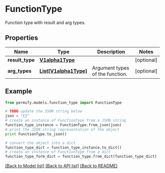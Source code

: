 # FunctionType

Function type with result and arg types.

## Properties

Name | Type | Description | Notes
------------ | ------------- | ------------- | -------------
**result_type** | [**V1alpha1Type**](V1alpha1Type.md) |  | [optional] 
**arg_types** | [**List[V1alpha1Type]**](V1alpha1Type.md) | Argument types of the function. | [optional] 

## Example

```python
from permify.models.function_type import FunctionType

# TODO update the JSON string below
json = "{}"
# create an instance of FunctionType from a JSON string
function_type_instance = FunctionType.from_json(json)
# print the JSON string representation of the object
print FunctionType.to_json()

# convert the object into a dict
function_type_dict = function_type_instance.to_dict()
# create an instance of FunctionType from a dict
function_type_form_dict = function_type.from_dict(function_type_dict)
```
[[Back to Model list]](../README.md#documentation-for-models) [[Back to API list]](../README.md#documentation-for-api-endpoints) [[Back to README]](../README.md)


